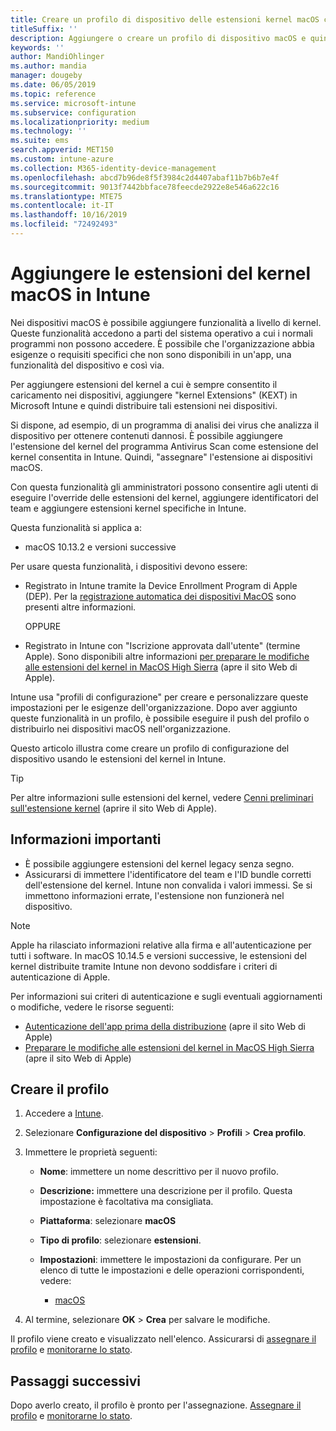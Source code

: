```yaml
---
title: Creare un profilo di dispositivo delle estensioni kernel macOS con Microsoft Intune-Azure | Microsoft Docs
titleSuffix: ''
description: Aggiungere o creare un profilo di dispositivo macOS e quindi configurare le estensioni del kernel per consentire l'override degli utenti, aggiungere l'identificatore del team e un bundle e un identificatore del team in Microsoft Intune.
keywords: ''
author: MandiOhlinger
ms.author: mandia
manager: dougeby
ms.date: 06/05/2019
ms.topic: reference
ms.service: microsoft-intune
ms.subservice: configuration
ms.localizationpriority: medium
ms.technology: ''
ms.suite: ems
search.appverid: MET150
ms.custom: intune-azure
ms.collection: M365-identity-device-management
ms.openlocfilehash: abcd7b96de8f5f3984c2d4407abaf11b7b6b7e4f
ms.sourcegitcommit: 9013f7442bbface78feecde2922e8e546a622c16
ms.translationtype: MTE75
ms.contentlocale: it-IT
ms.lasthandoff: 10/16/2019
ms.locfileid: "72492493"
---
```

# <a name="add-macos-kernel-extensions-in-intune"></a>Aggiungere le estensioni del kernel macOS in Intune

Nei dispositivi macOS è possibile aggiungere funzionalità a livello di kernel. Queste funzionalità accedono a parti del sistema operativo a cui i normali programmi non possono accedere. È possibile che l'organizzazione abbia esigenze o requisiti specifici che non sono disponibili in un'app, una funzionalità del dispositivo e così via. 

Per aggiungere estensioni del kernel a cui è sempre consentito il caricamento nei dispositivi, aggiungere "kernel Extensions" (KEXT) in Microsoft Intune e quindi distribuire tali estensioni nei dispositivi.

Si dispone, ad esempio, di un programma di analisi dei virus che analizza il dispositivo per ottenere contenuti dannosi. È possibile aggiungere l'estensione del kernel del programma Antivirus Scan come estensione del kernel consentita in Intune. Quindi, "assegnare" l'estensione ai dispositivi macOS.

Con questa funzionalità gli amministratori possono consentire agli utenti di eseguire l'override delle estensioni del kernel, aggiungere identificatori del team e aggiungere estensioni kernel specifiche in Intune.

Questa funzionalità si applica a:

- macOS 10.13.2 e versioni successive

Per usare questa funzionalità, i dispositivi devono essere:

- Registrato in Intune tramite la Device Enrollment Program di Apple (DEP). Per la [registrazione automatica dei dispositivi MacOS](../enrollment/device-enrollment-program-enroll-macos.md) sono presenti altre informazioni.

  OPPURE

- Registrato in Intune con "Iscrizione approvata dall'utente" (termine Apple). Sono disponibili altre informazioni [per preparare le modifiche alle estensioni del kernel in MacOS High Sierra](https://support.apple.com/en-us/HT208019) (apre il sito Web di Apple).

Intune usa "profili di configurazione" per creare e personalizzare queste impostazioni per le esigenze dell'organizzazione. Dopo aver aggiunto queste funzionalità in un profilo, è possibile eseguire il push del profilo o distribuirlo nei dispositivi macOS nell'organizzazione.

Questo articolo illustra come creare un profilo di configurazione del dispositivo usando le estensioni del kernel in Intune.

> [!TIP]
> Per altre informazioni sulle estensioni del kernel, vedere [Cenni preliminari sull'estensione kernel](https://developer.apple.com/library/archive/documentation/Darwin/Conceptual/KernelProgramming/Extend/Extend.html) (aprire il sito Web di Apple).

## <a name="what-you-need-to-know"></a>Informazioni importanti

- È possibile aggiungere estensioni del kernel legacy senza segno.
- Assicurarsi di immettere l'identificatore del team e l'ID bundle corretti dell'estensione del kernel. Intune non convalida i valori immessi. Se si immettono informazioni errate, l'estensione non funzionerà nel dispositivo.

> [!NOTE]
> Apple ha rilasciato informazioni relative alla firma e all'autenticazione per tutti i software. In macOS 10.14.5 e versioni successive, le estensioni del kernel distribuite tramite Intune non devono soddisfare i criteri di autenticazione di Apple.
>
> Per informazioni sui criteri di autenticazione e sugli eventuali aggiornamenti o modifiche, vedere le risorse seguenti:
>
> - [Autenticazione dell'app prima della distribuzione](https://developer.apple.com/documentation/security/notarizing_your_app_before_distribution) (apre il sito Web di Apple) 
> - [Preparare le modifiche alle estensioni del kernel in MacOS High Sierra](https://support.apple.com/en-us/HT208019) (apre il sito Web di Apple)

## <a name="create-the-profile"></a>Creare il profilo

1. Accedere a [Intune](https://go.microsoft.com/fwlink/?linkid=2090973).
2. Selezionare **Configurazione del dispositivo** > **Profili** > **Crea profilo**.
3. Immettere le proprietà seguenti:

    - **Nome**: immettere un nome descrittivo per il nuovo profilo.
    - **Descrizione:** immettere una descrizione per il profilo. Questa impostazione è facoltativa ma consigliata.
    - **Piattaforma**: selezionare **macOS**
    - **Tipo di profilo**: selezionare **estensioni**.
    - **Impostazioni**: immettere le impostazioni da configurare. Per un elenco di tutte le impostazioni e delle operazioni corrispondenti, vedere:

        - [macOS](kernel-extensions-settings-macos.md)

4. Al termine, selezionare **OK** > **Crea** per salvare le modifiche.

Il profilo viene creato e visualizzato nell'elenco. Assicurarsi di [assegnare il profilo](../device-profile-assign.md) e [monitorarne lo stato](../device-profile-monitor.md).

## <a name="next-steps"></a>Passaggi successivi

Dopo averlo creato, il profilo è pronto per l'assegnazione. [Assegnare il profilo](../device-profile-assign.md) e [monitorarne lo stato](../device-profile-monitor.md).
